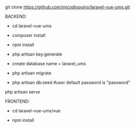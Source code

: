 git clone https://github.com/micodioquino/laravel-vue-ums.git

BACKEND: 

- cd laravel-vue-ums

- composer install

- npm install

- php artisan key:generate

- create database name = laravel_ums

- php artisan migrate

- php artisan db:seed
#user default password is "password"

php artisan serve

FRONTEND: 

- cd laravel-vue-ums/vue

- npm install

